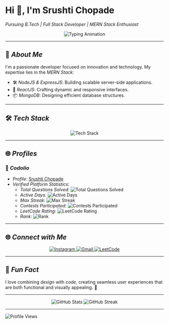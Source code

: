 # Hi 👋, I'm Srushti Chopade  
*Pursuing B.Tech | Full Stack Developer | MERN Stack Enthusiast*

<p align="center">
  <img src="https://readme-typing-svg.demolab.com?font=Fira+Code&size=18&duration=3000&pause=500&color=F7DF1E&center=true&width=435&lines=Passionate+Developer+%7C+MERN+Stack+Explorer;Innovating+with+Code+%7C+Open+to+Learn!" alt="Typing Animation" />
</p>

---

## 🌟 *About Me*
I'm a passionate developer focused on innovation and technology. My expertise lies in the *MERN Stack*:  
- 🛠 *NodeJS & ExpressJS*: Building scalable server-side applications.  
- 🎨 *ReactJS*: Crafting dynamic and responsive interfaces.  
- 📦 *MongoDB*: Designing efficient database structures.  

---

## 🛠 *Tech Stack*
<p align="center">
  <img src="https://skillicons.dev/icons?i=nodejs,react,mongodb,express,js,html,css,bootstrap" alt="Tech Stack" />
</p>

---

## 🌐 *Profiles*
### 🔹 *Codolio*
- *Profile:* [Srushti Chopade](https://codolio.com/profile/srushtichopade)  
- *Verified Platform Statistics:*
  - *Total Questions Solved:* ![Total Questions Solved](https://img.shields.io/badge/Total%20Questions%20Solved-155-brightgreen?style=flat)
  - *Active Days:* ![Active Days](https://img.shields.io/badge/Active%20Days-83-blue?style=flat)
  - *Max Streak:* ![Max Streak](https://img.shields.io/badge/Max%20Streak-20%20days-yellow?style=flat)
  - *Contests Participated:* ![Contests Participated](https://img.shields.io/badge/Contests%20Participated-1-orange?style=flat)
  - *LeetCode Rating:* ![LeetCode Rating](https://img.shields.io/badge/LeetCode%20Rating-1471-blueviolet?style=flat)
  - *Rank:* ![Rank](https://img.shields.io/badge/Rank-15691%20in%20Weekly%20Contest%20418-blue?style=flat)

---

## 🌐 *Connect with Me*
<p align="center">
  <a href="https://www.instagram.com/its.srush_/">
    <img src="https://img.shields.io/badge/Instagram-E4405F?style=for-the-badge&logo=instagram&logoColor=white" alt="Instagram">
  </a>
  <a href="mailto:srushtichopade2020@gmail.com">
    <img src="https://img.shields.io/badge/Gmail-D14836?style=for-the-badge&logo=gmail&logoColor=white" alt="Gmail">
  </a>
  <a href="https://leetcode.com/u/srushti_v_chopade/">
    <img src="https://img.shields.io/badge/LeetCode-FFA116?style=for-the-badge&logo=leetcode&logoColor=white" alt="LeetCode">
  </a>
</p>

---

## 🎨 *Fun Fact*
I love combining *design* with *code*, creating seamless user experiences that are both functional and visually appealing. 🚀

---

<div align="center">
  <img src="https://github-readme-stats.vercel.app/api?username=srushtichopade&show_icons=true&theme=radical" alt="GitHub Stats" />
  <img src="https://github-readme-streak-stats.herokuapp.com/?user=srushtichopade&theme=radical" alt="GitHub Streak" />
</div>

---

![Profile Views](https://komarev.com/ghpvc/?username=srushtichopade&color=brightgreen&style=for-the-badge)
